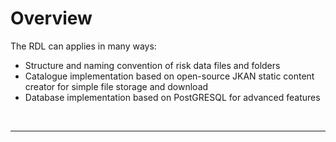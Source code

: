 # Overview

The RDL can applies in many ways:

- Structure and naming convention of risk data files and folders
- Catalogue implementation based on open-source JKAN static content creator for simple file storage and download
- Database implementation based on PostGRESQL for advanced features

<br><hr>
